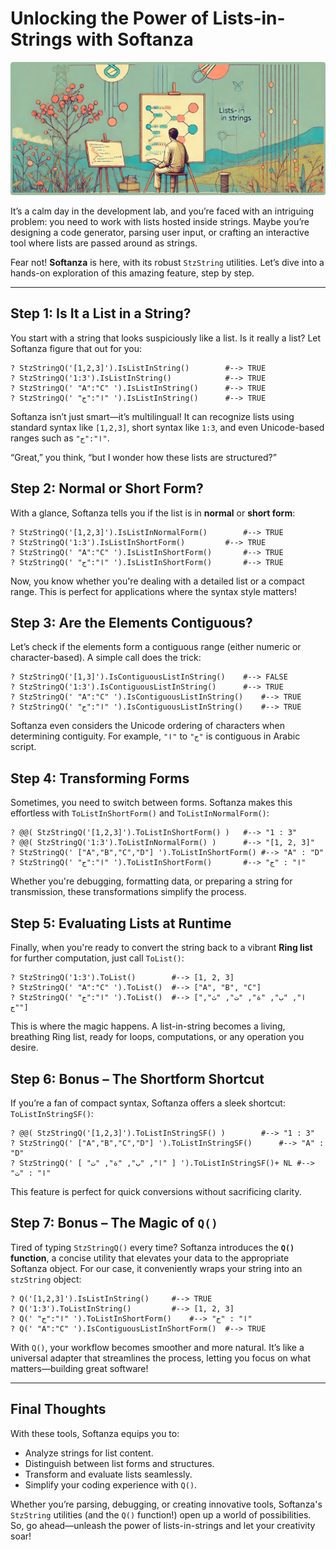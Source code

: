 # **Unlocking the Power of Lists-in-Strings with Softanza**
![Softanza Lists-in-Strings, by Microsoft Create AI](../images/stzlist-in-strings.jpg)

It’s a calm day in the development lab, and you’re faced with an intriguing problem: you need to work with lists hosted inside strings. Maybe you’re designing a code generator, parsing user input, or crafting an interactive tool where lists are passed around as strings. 

Fear not! **Softanza** is here, with its robust `StzString` utilities. Let’s dive into a hands-on exploration of this amazing feature, step by step.

---

## Step 1: Is It a List in a String?

You start with a string that looks suspiciously like a list. Is it really a list? Let Softanza figure that out for you:

```ring
? StzStringQ('[1,2,3]').IsListInString()		#--> TRUE
? StzStringQ('1:3').IsListInString()			#--> TRUE
? StzStringQ(' "A":"C" ').IsListInString()		#--> TRUE
? StzStringQ(' "ا":"ج" ').IsListInString()		#--> TRUE
```

Softanza isn’t just smart—it’s multilingual! It can recognize lists using standard syntax like `[1,2,3]`, short syntax like `1:3`, and even Unicode-based ranges such as `"ا":"ج"`. 

“Great,” you think, “but I wonder how these lists are structured?”



## Step 2: Normal or Short Form?

With a glance, Softanza tells you if the list is in **normal** or **short form**:

```ring
? StzStringQ('[1,2,3]').IsListInNormalForm()		#--> TRUE
? StzStringQ('1:3').IsListInShortForm()			#--> TRUE
? StzStringQ(' "A":"C" ').IsListInShortForm()		#--> TRUE
? StzStringQ(' "ا":"ج" ').IsListInShortForm()		#--> TRUE
```

Now, you know whether you're dealing with a detailed list or a compact range. This is perfect for applications where the syntax style matters!



## Step 3: Are the Elements Contiguous?

Let’s check if the elements form a contiguous range (either numeric or character-based). A simple call does the trick:

```ring
? StzStringQ('[1,3]').IsContiguousListInString()	#--> FALSE
? StzStringQ('1:3').IsContiguousListInString()		#--> TRUE
? StzStringQ(' "A":"C" ').IsContiguousListInString()	#--> TRUE
? StzStringQ(' "ا":"ج" ').IsContiguousListInString()	#--> TRUE
```

Softanza even considers the Unicode ordering of characters when determining contiguity. For example, `"ا"` to `"ج"` is contiguous in Arabic script.



## Step 4: Transforming Forms

Sometimes, you need to switch between forms. Softanza makes this effortless with `ToListInShortForm()` and `ToListInNormalForm()`:

```ring
? @@( StzStringQ('[1,2,3]').ToListInShortForm() )	#--> "1 : 3"
? @@( StzStringQ('1:3').ToListInNormalForm() )		#--> "[1, 2, 3]"
? StzStringQ(' ["A","B","C","D"] ').ToListInShortForm()	#--> "A" : "D"
? StzStringQ(' "ا":"ج" ').ToListInShortForm()		#--> "ا" : "ج"
```

Whether you're debugging, formatting data, or preparing a string for transmission, these transformations simplify the process.



## Step 5: Evaluating Lists at Runtime

Finally, when you're ready to convert the string back to a vibrant **Ring list** for further computation, just call `ToList()`:

```ring
? StzStringQ('1:3').ToList()	   	#--> [1, 2, 3]
? StzStringQ(' "A":"C" ').ToList() 	#--> ["A", "B", "C"]
? StzStringQ(' "ا":"ج" ').ToList() 	#--> ["ا", "ب", "ة", "ت", "ث", "ج"]
```

This is where the magic happens. A list-in-string becomes a living, breathing Ring list, ready for loops, computations, or any operation you desire.



## Step 6: Bonus – The Shortform Shortcut

If you’re a fan of compact syntax, Softanza offers a sleek shortcut: `ToListInStringSF()`:

```ring
? @@( StzStringQ('[1,2,3]').ToListInStringSF() )		#--> "1 : 3"
? StzStringQ(' ["A","B","C","D"] ').ToListInStringSF()		#--> "A" : "D"
? StzStringQ(' [ "ا", "ب", "ة", "ت" ] ').ToListInStringSF()+ NL	#--> "ا" : "ت"
```

This feature is perfect for quick conversions without sacrificing clarity.



## Step 7: Bonus – The Magic of `Q()`

Tired of typing `StzStringQ()` every time? Softanza introduces the **`Q()` function**, a concise utility that elevates your data to the appropriate Softanza object. For our case, it conveniently wraps your string into an `stzString` object:

```ring
? Q('[1,2,3]').IsListInString()		#--> TRUE
? Q('1:3').ToListInString()			#--> [1, 2, 3]
? Q(' "ا":"ج" ').ToListInShortForm()	#--> "ا" : "ج"
? Q(' "A":"C" ').IsContiguousListInShortForm()	#--> TRUE
```

With `Q()`, your workflow becomes smoother and more natural. It’s like a universal adapter that streamlines the process, letting you focus on what matters—building great software!

---

## Final Thoughts

With these tools, Softanza equips you to:
- Analyze strings for list content.
- Distinguish between list forms and structures.
- Transform and evaluate lists seamlessly.
- Simplify your coding experience with `Q()`.

Whether you’re parsing, debugging, or creating innovative tools, Softanza's `StzString` utilities (and the `Q()` function!) open up a world of possibilities. So, go ahead—unleash the power of lists-in-strings and let your creativity soar!